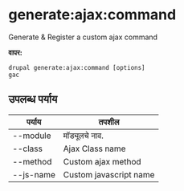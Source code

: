# generate:ajax:command
Generate & Register a custom ajax command

**वापर:**
```
drupal generate:ajax:command [options]
gac
```

## उपलब्ध पर्याय
पर्याय | तपशील
-------|-------------
--module | मॉड्यूलचे नाव.
--class | Ajax Class name
--method | Custom ajax method
--js-name | Custom javascript name
